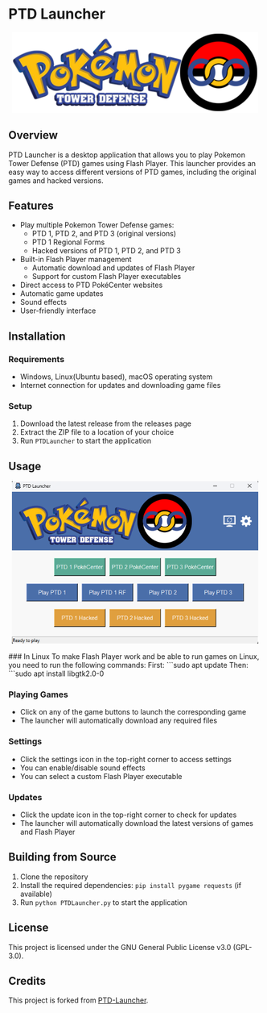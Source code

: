# PTD Launcher

<p align="center">
  <img src="resources/logo.png" alt="PTD Launcher Logo" width="490">
</p>

## Overview
PTD Launcher is a desktop application that allows you to play Pokemon Tower Defense (PTD) games using Flash Player. This launcher provides an easy way to access different versions of PTD games, including the original games and hacked versions.

## Features
- Play multiple Pokemon Tower Defense games:
  - PTD 1, PTD 2, and PTD 3 (original versions)
  - PTD 1 Regional Forms
  - Hacked versions of PTD 1, PTD 2, and PTD 3
- Built-in Flash Player management
  - Automatic download and updates of Flash Player
  - Support for custom Flash Player executables
- Direct access to PTD PokéCenter websites
- Automatic game updates
- Sound effects
- User-friendly interface

## Installation

### Requirements
- Windows, Linux(Ubuntu based), macOS operating system
- Internet connection for updates and downloading game files

### Setup
1. Download the latest release from the releases page
2. Extract the ZIP file to a location of your choice
3. Run `PTDLauncher` to start the application

## Usage

<p align="center">
  <img src="assets/screenshot.png" alt="PTD Launcher Screenshot" width="490">
</p>
### In Linux
To make Flash Player work and be able to run games on Linux, you need to run the following commands:
First:
```sudo apt update
Then:
```sudo apt install libgtk2.0-0

### Playing Games
- Click on any of the game buttons to launch the corresponding game
- The launcher will automatically download any required files

### Settings
- Click the settings icon in the top-right corner to access settings
- You can enable/disable sound effects
- You can select a custom Flash Player executable

### Updates
- Click the update icon in the top-right corner to check for updates
- The launcher will automatically download the latest versions of games and Flash Player

## Building from Source

1. Clone the repository
2. Install the required dependencies: `pip install pygame requests` (if available)
3. Run `python PTDLauncher.py` to start the application

## License
This project is licensed under the GNU General Public License v3.0 (GPL-3.0).

## Credits
This project is forked from [PTD-Launcher](https://github.com/tivp/PTD-Launcher).
